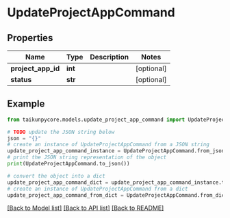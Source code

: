 # UpdateProjectAppCommand


## Properties

Name | Type | Description | Notes
------------ | ------------- | ------------- | -------------
**project_app_id** | **int** |  | [optional] 
**status** | **str** |  | [optional] 

## Example

```python
from taikunpycore.models.update_project_app_command import UpdateProjectAppCommand

# TODO update the JSON string below
json = "{}"
# create an instance of UpdateProjectAppCommand from a JSON string
update_project_app_command_instance = UpdateProjectAppCommand.from_json(json)
# print the JSON string representation of the object
print(UpdateProjectAppCommand.to_json())

# convert the object into a dict
update_project_app_command_dict = update_project_app_command_instance.to_dict()
# create an instance of UpdateProjectAppCommand from a dict
update_project_app_command_from_dict = UpdateProjectAppCommand.from_dict(update_project_app_command_dict)
```
[[Back to Model list]](../README.md#documentation-for-models) [[Back to API list]](../README.md#documentation-for-api-endpoints) [[Back to README]](../README.md)


